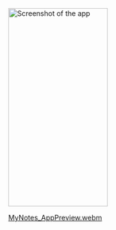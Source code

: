 <img src="https://github.com/rahul-chaudhary/MyNotes/assets/66850881/e06cac6a-e174-4453-9c42-202abc172645" width="200" height="400" alt = "Screenshot of the app"/>

[MyNotes_AppPreview.webm](https://github.com/rahul-chaudhary/MyNotes/assets/66850881/63f5052d-4456-428e-abb3-776204621f4b)
